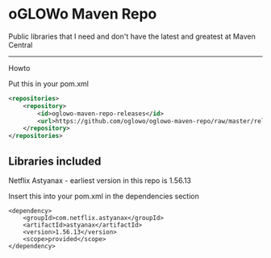 oGLOWo Maven Repo
================

Public libraries that I need and don't have the latest and greatest at Maven Central

------------------------
Howto

Put this in your pom.xml

```xml
<repositories>
    <repository>
        <id>oglowo-maven-repo-releases</id>
        <url>https://github.com/oglowo/oglowo-maven-repo/raw/master/releases</url>
    </repository>
</repositories>
```

Libraries included
------------------
Netflix Astyanax - earliest version in this repo is 1.56.13

Insert this into your pom.xml in the dependencies section

```
<dependency>
    <groupId>com.netflix.astyanax</groupId>
    <artifactId>astyanax</artifactId>
    <version>1.56.13</version>
    <scope>provided</scope>
</dependency>
```


